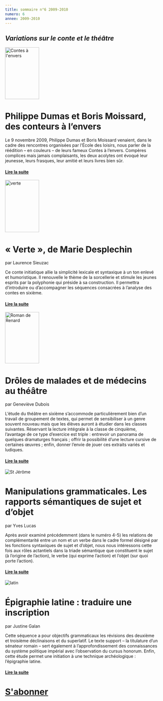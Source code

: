```yaml
---
title: sommaire n°6 2009-2010
numero: 6
annee: 2009-2010
---
```

<h2><em>Variations sur le conte et le théâtre</em></h2>
<img class="image" src="/pages/static/sommaires/images/1_dumas_moissard.jpg" width="112" height="171" alt="Contes à l'envers" />
<h1>Philippe Dumas et Boris Moissard, des conteurs à l’envers</h1>
<p>Le 9 novembre 2009, Philippe Dumas et Boris Moissard venaient, dans le cadre des rencontres organisées par l’École des loisirs, nous parler de la réédition – en couleurs – de leurs fameux Contes à l’envers. Compères complices mais jamais complaisants, les deux acolytes ont évoqué leur jeunesse, leurs frasques, leur amitié et leurs livres bien sûr.</p>
<h4 class="marge_dessous"><a href="/articles">Lire la suite </a></h4>

<img src="/pages/static/sommaires/images/2_verte.jpg" alt="verte" width="112" height="172" class="image" />
<h1>« Verte », de Marie Desplechin</h1>
<p>par Laurence Sieuzac﻿</p>
<p class="aligner">Ce conte initiatique allie la simplicité lexicale et syntaxique à un ton enlevé et humoristique. Il renouvelle le thème de la sorcellerie et stimule les jeunes esprits par la polyphonie qui préside à sa construction. Il permettra d’introduire ou d’accompagner les séquences consacrées à l’analyse des contes en sixième.</p>
<h4><a href="/articles">Lire la suite </a></h4>

<img src="/pages/static/sommaires/images/3_roman_renart.jpg" alt="Roman de Renard" width="112" height="169" class="image" />
<h1>Drôles de malades et de médecins au théâtre</h1>
<p>par Geneviève Dubois</p>
<p class="aligner">L’étude du théâtre en sixième s’accommode particulièrement bien d’un travail de groupement de textes, qui permet de sensibiliser à un genre souvent nouveau mais que les élèves auront à étudier dans les classes suivantes. Réservant la lecture intégrale à la classe de cinquième, l’avantage de ce type d’exercice est triple : entrevoir un panorama de quelques dramaturges français ; offrir la possibilité d’une lecture cursive de certaines œuvres ; enfin, donner l’envie de jouer ces extraits variés et ludiques.</p>
<h4><a href="/articles">Lire la suite </a></h4>

<img src="/pages/static/sommaires/images/4_saint_jerome.jpg" alt="St Jérôme" class="image" />
<h1>Manipulations grammaticales. Les rapports sémantiques de sujet et d’objet</h1>
<p>par Yves Lucas</p>
<p class="aligner">Après avoir examiné précédemment (dans le numéro 4-5) les relations de complémentarité entre un nom et un verbe dans le cadre formel désigné par les fonctions syntaxiques de sujet et d’objet, nous nous intéressons cette fois aux rôles actantiels dans la triade sémantique que constituent le sujet (à l’origine de l’action), le verbe (qui exprime l’action) et l’objet (sur quoi porte l’action).</p>
<h4><a href="/articles">Lire la suite </a></h4>

<img src="/pages/static/sommaires/images/5_latin.jpg" alt="latin" class="image" />
<h1>Épigraphie latine : traduire une inscription</h1>
<p>par Justine Galan</p>
<p class="aligner">Cette séquence a pour objectifs grammaticaux les révisions des deuxième et troisième déclinaisons et du superlatif. Le texte support – la titulature d’un sénateur romain – sert également à l’approfondissement des connaissances du système politique impérial avec l’observation du cursus honorum. Enfin, cette étude permet une initiation à une technique archéologique : l’épigraphie latine.</p>
<h4><a href="/articles">Lire la suite </a> </h4>
<h1 class="dessous_centre"><a href="/articles" target="_top">S'abonner</a></h1>